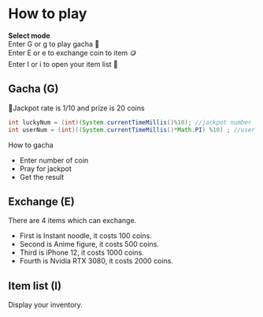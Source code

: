 # How to play
**Select mode**  
Enter G or g to play gacha 🎲  
Enter E or e to exchange coin to item 🪙  
Enter I or i to open your item list 👜  

## Gacha (G)
🥇Jackpot rate is 1/10 and prize is 20 coins
```Java
int luckyNum = (int)(System.currentTimeMillis()%10); //jackpot number
int userNum = (int)((System.currentTimeMillis()*Math.PI) %10) ; //user random number
```
    
How to gacha
- Enter number of coin  
- Pray for jackpot
- Get the result 

## Exchange (E)
There are 4 items which can exchange.  
- First is Instant noodle, it costs 100 coins.  
- Second is Anime figure, it costs 500 coins.  
- Third is iPhone 12, it costs 1000 coins.  
- Fourth is Nvidia RTX 3080, it costs 2000 coins.  

## Item list (I)
Display your inventory.
